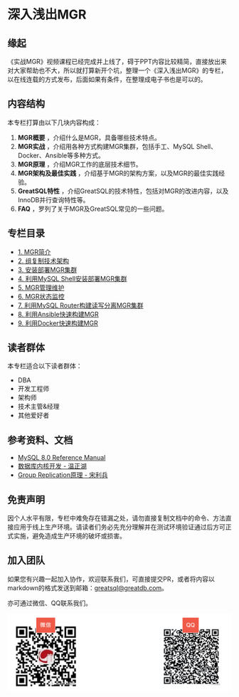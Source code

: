 # 深入浅出MGR

## 缘起
《实战MGR》视频课程已经完成并上线了，碍于PPT内容比较精简，直接放出来对大家帮助也不大，所以就打算新开个坑，整理一个《深入浅出MGR》的专栏，以在线连载的方式发布，后面如果有条件，在整理成电子书也是可以的。

## 内容结构
本专栏打算由以下几块内容构成：
1.  **MGR概要** ，介绍什么是MGR，具备哪些技术特点。
2.  **MGR实战** ，介绍用各种方式构建MGR集群，包括手工、MySQL Shell、Docker、Ansible等多种方式。
3.  **MGR原理** ，介绍MGR工作的底层技术细节。
4.  **MGR架构及最佳实践** ，介绍基于MGR的架构方案，以及MGR的最佳实践经验。
5.  **GreatSQL特性** ，介绍GreatSQL的技术特性，包括对MGR的改进内容，以及InnoDB并行查询特性等。
6.  **FAQ** ，罗列了关于MGR及GreatSQL常见的一些问题。

## 专栏目录
- [1. MGR简介](https://gitee.com/GreatSQL/GreatSQL-Doc/blob/master/deep-dive-mgr/deep-dive-mgr-01.md)
- [2. 组复制技术架构](https://gitee.com/GreatSQL/GreatSQL-Doc/blob/master/deep-dive-mgr/deep-dive-mgr-02.md)
- [3. 安装部署MGR集群](https://gitee.com/GreatSQL/GreatSQL-Doc/blob/master/deep-dive-mgr/deep-dive-mgr-03.md)
- [4. 利用MySQL Shell安装部署MGR集群](https://gitee.com/GreatSQL/GreatSQL-Doc/blob/master/deep-dive-mgr/deep-dive-mgr-04.md)
- [5. MGR管理维护](https://gitee.com/GreatSQL/GreatSQL-Doc/blob/master/deep-dive-mgr/deep-dive-mgr-05.md)
- [6. MGR状态监控](https://gitee.com/GreatSQL/GreatSQL-Doc/blob/master/deep-dive-mgr/deep-dive-mgr-06.md)
- [7. 利用MySQL Router构建读写分离MGR集群](https://gitee.com/GreatSQL/GreatSQL-Doc/blob/master/deep-dive-mgr/deep-dive-mgr-07.md)
- [8. 利用Ansible快速构建MGR](https://gitee.com/GreatSQL/GreatSQL-Doc/blob/master/deep-dive-mgr/deep-dive-mgr-08.md)
- [9. 利用Docker快速构建MGR](https://gitee.com/GreatSQL/GreatSQL-Doc/blob/master/deep-dive-mgr/deep-dive-mgr-09.md)

## 读者群体
本专栏适合以下读者群体：
- DBA
- 开发工程师
- 架构师
- 技术主管&经理
- 其他爱好者

## 参考资料、文档
- [MySQL 8.0 Reference Manual](https://dev.mysql.com/doc/refman/8.0/en/group-replication.html) 
- [数据库内核开发 - 温正湖](https://www.zhihu.com/column/c_206071340)
- [Group Replication原理 - 宋利兵](https://mp.weixin.qq.com/s/LFJtdpISVi45qv9Wksv19Q)

## 免责声明
因个人水平有限，专栏中难免存在错漏之处，请勿直接复制文档中的命令、方法直接应用于线上生产环境。请读者们务必先充分理解并在测试环境验证通过后方可正式实施，避免造成生产环境的破坏或损害。

## 加入团队
如果您有兴趣一起加入协作，欢迎联系我们，可直接提交PR，或者将内容以markdown的格式发送到邮箱：greatsql@greatdb.com。

亦可通过微信、QQ联系我们。

![Contact Us](../docs/contact-us.png)